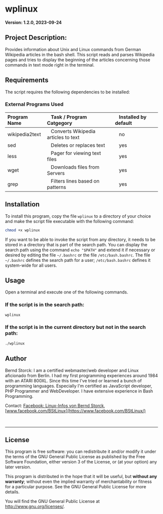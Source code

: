 # wplinux 

**Version: 1.2.0, 2023-09-24**

## Project Description:
Provides information about Unix and Linux commands from German Wikipedia articles in the bash shell. This script reads and parses Wikipedia pages and tries to display the beginning of the articles concerning those commands in text mode right in the terminal.

## Requirements

The script requires the following dependencies to be installed:

### External Programs Used

| Program Name   | &nbsp;&nbsp;&nbsp;Task / Program Catgegory            | &nbsp;&nbsp;&nbsp;Installed by default |
|:---------------|:------------------------------------------------------|:---------------------------------------|
| wikipedia2text | &nbsp;&nbsp;&nbsp;Converts Wikipedia articles to text | &nbsp;&nbsp;&nbsp;no                   |
| sed            | &nbsp;&nbsp;&nbsp;Deletes or replaces text            | &nbsp;&nbsp;&nbsp;yes                  |
| less           | &nbsp;&nbsp;&nbsp;Pager for viewing text files        | &nbsp;&nbsp;&nbsp;yes                  |
| wget           | &nbsp;&nbsp;&nbsp;Downloads files from Servers        | &nbsp;&nbsp;&nbsp;yes                  |
| grep           | &nbsp;&nbsp;&nbsp;Filters lines based on patterns     | &nbsp;&nbsp;&nbsp;yes                  |


## Installation

To install this program, copy the file `wplinux` to a directory of your choice and make the script file executable with the following command:

```bash
chmod +x wplinux
```

If you want to be able to invoke the script from any directory, it needs to be stored in a directory that is part of the search path. You can display the search path using the command `echo "$PATH"` and extend it if necessary or desired by editing the file `~/.bashrc` or the file `/etc/bash.bashrc`. The file `~/.bashrc` defines the search path for a user; `/etc/bash.bashrc` defines it system-wide for all users.

## Usage

Open a terminal and execute one of the following commands.

### If the script is in the search path:

```bash
wplinux
```

### If the script is in the current directory but not in the search path:

```bash
./wplinux
```

## Author

Bernd Storck: I am a certified webmaster/web developer and Linux aficionado from Berlin. I had my first programming experiences around 1984 with an ATARI 800XL. Since this time I've tried or learned a bunch of programming languages. Especially I'm certified as JavaScript developer, PHP Programmer and WebDeveloper. I have extensive experience in Bash Programming.

Contact: [Facebook: Linux-Infos von Bernd Storck](https://www.facebook.com/BStLinux/), [www.facebook.com/BStLinux](https://www.facebook.com/BStLinux/)

&nbsp;

---

## License

This program is free software: you can redistribute it and/or modify it under the terms of the GNU General Public License as published by the Free Software Foundation, either version 3 of the License, or (at your option) any later version.

This program is distributed in the hope that it will be useful, but **without any warranty**; without even the implied warranty of merchantability or fitness for a particular purpose. See the GNU General Public License for more details.

You will find the GNU General Public License at <http://www.gnu.org/licenses/>.
